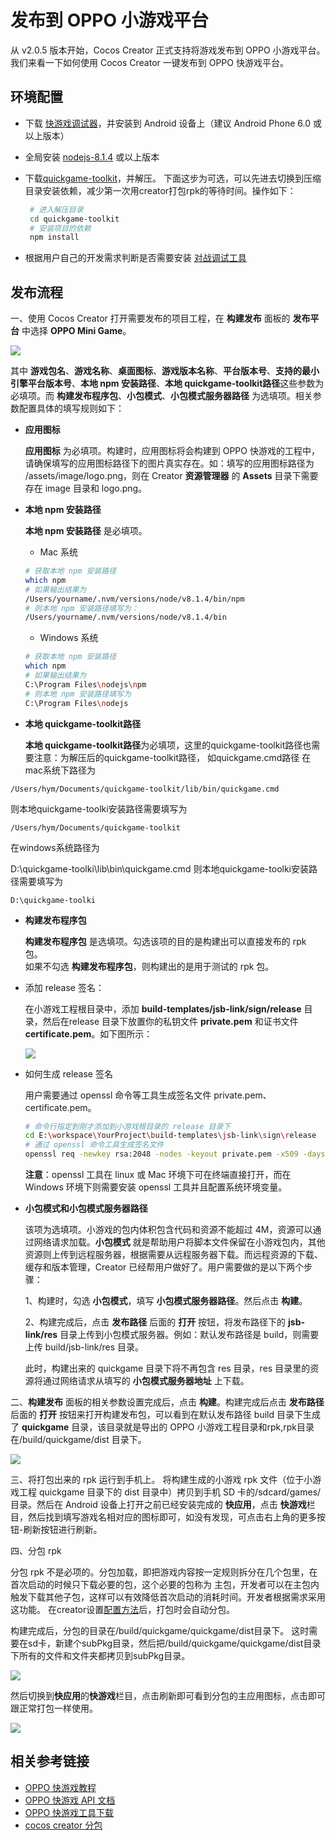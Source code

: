 # 发布到 OPPO 小游戏平台

从 v2.0.5 版本开始，Cocos Creator 正式支持将游戏发布到 OPPO 小游戏平台。我们来看一下如何使用 Cocos Creator 一键发布到 OPPO 快游戏平台。

## 环境配置

- 下载 [快游戏调试器](https://cdofs.oppomobile.com/cdo-activity/static/201810/26/quickgame/documentation/resource/runtime.apk)，并安装到 Android 设备上（建议 Android Phone 6.0 或以上版本）

- 全局安装 [nodejs-8.1.4](https://nodejs.org/zh-cn/download/) 或以上版本

- 下载[quickgame-toolkit](http://cdofs.oppomobile.com/cdo-activity/static/quickgame/tools//0974ab43dc361f148189515ee254ff6d.zip)，并解压。
  下面这步为可选，可以先进去切换到压缩目录安装依赖，减少第一次用creator打包rpk的等待时间。操作如下：
 
  ```bash
   # 进入解压目录
   cd quickgame-toolkit
   # 安装项目的依赖
   npm install
  ```
 
- 根据用户自己的开发需求判断是否需要安装 [对战调试工具](https://cdofs.oppomobile.com/cdo-activity/static/201810/26/quickgame/documentation/resource/test.zip)

## 发布流程

一、使用 Cocos Creator 打开需要发布的项目工程，在 **构建发布** 面板的 **发布平台** 中选择 **OPPO Mini Game**。

  ![](./publish-oppo-instant-games/build_option.jpg)


   其中 **游戏包名**、**游戏名称**、**桌面图标**、**游戏版本名称**、**平台版本号**、**支持的最小引擎平台版本号**、**本地 npm 安装路径**、**本地 quickgame-toolkit路径**这些参数为必填项。而 **构建发布程序包**、**小包模式**、**小包模式服务器路径** 为选填项。相关参数配置具体的填写规则如下：

- **应用图标**

  **应用图标** 为必填项。构建时，应用图标将会构建到 OPPO 快游戏的工程中，请确保填写的应用图标路径下的图片真实存在。如：填写的应用图标路径为 /assets/image/logo.png，则在 Creator **资源管理器** 的 **Assets** 目录下需要存在 image 目录和 logo.png。
  
- **本地 npm 安装路径**

  **本地 npm 安装路径** 是必填项。
    - Mac 系统

    ```bash
    # 获取本地 npm 安装路径
    which npm
    # 如果输出结果为
    /Users/yourname/.nvm/versions/node/v8.1.4/bin/npm
    # 则本地 npm 安装路径填写为：
    /Users/yourname/.nvm/versions/node/v8.1.4/bin
    ```

    - Windows 系统

    ```bash
    # 获取本地 npm 安装路径
    which npm
    # 如果输出结果为
    C:\Program Files\nodejs\npm
    # 则本地 npm 安装路径填写为
    C:\Program Files\nodejs
    ```
- **本地 quickgame-toolkit路径**

  **本地 quickgame-toolkit路径**为必填项，这里的quickgame-toolkit路径也需要注意：为解压后的quickgame-toolkit路径， 如quickgame.cmd路径 在mac系统下路径为

 
 ``` 
 /Users/hym/Documents/quickgame-toolkit/lib/bin/quickgame.cmd
 ```
  则本地quickgame-toolki安装路径需要填写为

 
 ``` 
 /Users/hym/Documents/quickgame-toolkit
 ```
  在windows系统路径为

  D:\quickgame-toolki\lib\bin\quickgame.cmd
  则本地quickgame-toolki安装路径需要填写为

 
  ``` 
  D:\quickgame-toolki
  ```
  
- **构建发布程序包**

  **构建发布程序包** 是选填项。勾选该项的目的是构建出可以直接发布的 rpk 包。<br>
  如果不勾选 **构建发布程序包**，则构建出的是用于测试的 rpk 包。

 - 添加 release 签名：

    在小游戏工程根目录中，添加 **build-templates/jsb-link/sign/release** 目录，然后在release 目录下放置你的私钥文件 **private.pem** 和证书文件 **certificate.pem**。如下图所示：
       
       
      ![](./publish-oppo-instant-games/release_sign.jpg)  


- 如何生成 release 签名

   用户需要通过 openssl 命令等工具生成签名文件 private.pem、certificate.pem。
    
    ```bash
    # 命令行指定到刚才添加到小游戏根目录的 release 目录下
    cd E:\workspace\YourProject\build-templates\jsb-link\sign\release
    # 通过 openssl 命令工具生成签名文件
    openssl req -newkey rsa:2048 -nodes -keyout private.pem -x509 -days 3650 -out certificate.pem
    ```

  **注意**：openssl 工具在 linux 或 Mac 环境下可在终端直接打开，而在 Windows 环境下则需要安装 openssl 工具并且配置系统环境变量。

- **小包模式和小包模式服务器路径**

  该项为选填项。小游戏的包内体积包含代码和资源不能超过 4M，资源可以通过网络请求加载。**小包模式** 就是帮助用户将脚本文件保留在小游戏包内，其他资源则上传到远程服务器，根据需要从远程服务器下载。而远程资源的下载、缓存和版本管理，Creator 已经帮用户做好了。用户需要做的是以下两个步骤：

  1、构建时，勾选 **小包模式**，填写 **小包模式服务器路径**。然后点击 **构建**。

  2、构建完成后，点击 **发布路径** 后面的 **打开** 按钮，将发布路径下的 **jsb-link/res** 目录上传到小包模式服务器。例如：默认发布路径是 build，则需要上传 build/jsb-link/res 目录。

  此时，构建出来的 quickgame 目录下将不再包含 res 目录，res 目录里的资源将通过网络请求从填写的 **小包模式服务器地址** 上下载。

二、**构建发布** 
    面板的相关参数设置完成后，点击 **构建**。构建完成后点击 **发布路径** 后面的 **打开** 按钮来打开构建发布包，可以看到在默认发布路径 build 目录下生成了 **quickgame** 目录，该目录就是导出的 OPPO 小游戏工程目录和rpk,rpk目录在/build/quickgame/dist 目录下。

![](./publish-oppo-instant-games/package.jpg)

三、将打包出来的 rpk 运行到手机上。
   将构建生成的小游戏 rpk 文件（位于小游戏工程 quickgame 目录下的 dist 目录中）拷贝到手机 SD 卡的/sdcard/games/目录。然后在 Android 设备上打开之前已经安装完成的 **快应用**，点击 **快游戏**栏目，然后找到填写游戏名相对应的图标即可，如没有发现，可点击右上角的更多按钮-刷新按钮进行刷新。
        
四、分包 rpk

分包 rpk 不是必项的。分包加载，即把游戏内容按一定规则拆分在几个包里，在首次启动的时候只下载必要的包，这个必要的包称为 主包，开发者可以在主包内触发下载其他子包，这样可以有效降低首次启动的消耗时间。开发者根据需求采用这功能。
在creator设置[配置方法](https://docs.cocos.com/creator/manual/zh/scripting/subpackage.html)后，打包时会自动分包。

构建完成后，分包的目录在/build/quickgame/quickgame/dist目录下。
这时需要在sd卡，新建个subPkg目录，然后把/build/quickgame/quickgame/dist目录下所有的文件和文件夹都拷贝到subPkg目录。


![](./publish-oppo-instant-games/subpackage.jpg)
  
  
   然后切换到**快应用**的**快游戏**栏目，点击刷新即可看到分包的主应用图标，点击即可跟正常打包一样使用。


![](./publish-oppo-instant-games/run_subpackage.jpg)


## 相关参考链接

- [OPPO 快游戏教程](https://cdofs.oppomobile.com/cdo-activity/static/201810/26/quickgame/documentation/games/quickgame.html)
- [OPPO 快游戏 API 文档](https://cdofs.oppomobile.com/cdo-activity/static/201810/26/quickgame/documentation/feature/account.html)
- [OPPO 快游戏工具下载](https://cdofs.oppomobile.com/cdo-activity/static/201810/26/quickgame/documentation/games/use.html)
- [cocos creator 分包](https://docs.cocos.com/creator/manual/zh/scripting/subpackage.html)

